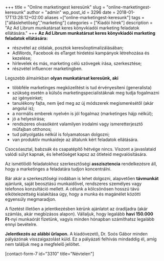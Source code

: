 +++
title = "Online marketingest keresünk"
slug = "online-marketingest-keresunk"
author = "admin"
wp_post_id = 3296
date = 2018-01-17T13:28:12+02:00
aliases =["online-marketingest-keresunk"]
tags = ["álláslehetőség","marketing"]
categories = ["Kiadói hírek"]
description = "Az Ad Librum munkatársat keres könyvkiadói marketing feladatok ellátására."
+++
<strong>Az Ad Librum munkatársat keres könyvkiadói marketing feladatok ellátására:</strong>
<ul>
 <li>részvétel az oldalak, posztok keresőoptimalizálásában;</li>
 <li>AdWords, Facebook és eTarget hirdetési kampányok létrehozása és kezelése;</li>
 <li>hírlevelek és más, marketing célú szövegek írása, szerkesztése;</li>
 <li>részvétel influencer marketingben.</li>
</ul>
Legszebb álmainkban <strong>olyan munkatársat keresünk, aki</strong>
<ul>
 <li>többféle marketinges megközelítést is tud érvényesíteni (generalista)</li>
 <li>szükség esetén a külsős marketingspecialistáknak meg tudja fogalmazni az igényeinket;</li>
 <li>tanulékony fajta, nem ijed meg az új módszerek megismerésétől (akár angolul is);</li>
 <li>a normális emberek nyelvén is jól fogalmaz (marketinges hájp nélkül);</li>
 <li>jó a helyesírása;</li>
 <li>rendszeres olvasóként valamilyen irodalmi vagy ismeretterjesztő műfajban otthonos;</li>
 <li>tud pátyolgatás nélkül is folyamatosan dolgozni;</li>
 <li>van produktív munkaideje az általunk kért feladatok ellátására.</li>
</ul>
Csocsóasztal, babzsák és csapatépítő hétvége nincs. Viszont a javaslataid valódi súlyt kapnak, és lehetőséget kapsz az ötleteid megvalósítására.

Az ismétlődő feladatokhoz szerkesztőségi <strong>asszisztencia</strong> rendelkezésre áll, hogy a marketinges a feladatára tudjon koncentrálni.

Bár akár a szerkesztőségi irodában is lehet dolgozni, alapvetően <strong>távmunkát</strong> ajánlunk, saját beosztású munkaidővel, rendszeres személyes vagy telefonos konzultáció mellett. A célunk a kölcsönösen hosszú távú elkötelezettség kialakítása úgy, hogy a munka és magánélet közötti egyensúly megmaradjon.

A fizetést illetően a jelentkezésben kérünk ajánlatot az óradíjadra (akár számlás, akár megbízásos alapon). Vállaljuk, hogy legalább <strong>havi 150.000 Ft</strong>-nyi munkaórát fizetünk, vagyis minden hónapban számíthatsz legalább ennyi bevételre.

<strong>Jelentkezés az alábbi űrlapon.</strong> A kiadóvezető, Dr. Soós Gábor minden pályázónak visszaigazolást küld. Ez a pályázati felhívás mindaddig él, amíg nem találjuk meg a megfelelő jelöltet.

[contact-form-7 id="3310" title="Névtelen"]
